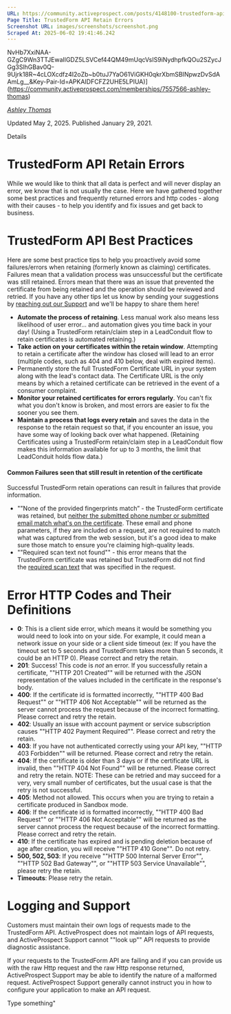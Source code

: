 ```yaml
---
URL: https://community.activeprospect.com/posts/4148100-trustedform-api-retain-errors
Page Title: TrustedForm API Retain Errors
Screenshot URL: images/screenshots/screenshot.png
Scraped At: 2025-06-02 19:41:46.242
---
```

NvHb7XxiNAA-GZgC9Wn3TTJEwaIlGDZ5LSVCef44QM49mUqcVsIS9iNydhpfkQOu2SZycJGg3SlhGBav0Q-9Ujrk18R~4cLOXcdfz4I2oZb~b0tuJ7YaO61ViGKH0qkrXbmSBINpwzDvSdAAmLg__&Key-Pair-Id=APKAIDFCFZ2UHE5LPIUA)](https://community.activeprospect.com/memberships/7557566-ashley-thomas)

[_Ashley Thomas_](https://community.activeprospect.com/memberships/7557566-ashley-thomas)

Updated May 2, 2025. Published January 29, 2021.

Details

# TrustedForm API Retain Errors

While we would like to think that all data is perfect and will never display an error, we know that is not usually the case. Here we have gathered together some best practices and frequently returned errors and http codes - along with their causes - to help you identify and fix issues and get back to business.

# TrustedForm API Best Practices

Here are some best practice tips to help you proactively avoid some failures/errors when retaining (formerly known as claiming) certificates. Failures mean that a validation process was unsuccessful but the certificate was still retained. Errors mean that there was an issue that prevented the certificate from being retained and the operation should be reviewed and retried. If you have any other tips let us know by sending your suggestions by [reaching out our Support](https://community.activeprospect.com/posts/5116014-how-to-contact-activeprospect-support) and we'll be happy to share them here!

- **Automate the process of retaining**. Less manual work also means less likelihood of user error... and automation gives you time back in your day! (Using a TrustedForm retain/claim step in a LeadConduit flow to retain certificates is automated retaining.)
- **Take action on your certificates within the retain window**. Attempting to retain a certificate after the window has closed will lead to an error (multiple codes, such as 404 and 410 below, deal with expired items).
- Permanently store the full TrustedForm Certificate URL in your system along with the lead's contact data. The Certificate URL is the only means by which a retained certificate can be retrieved in the event of a consumer complaint.
- **Monitor your retained certificates for errors regularly**. You can't fix what you don't know is broken, and most errors are easier to fix the sooner you see them.
- **Maintain a process that logs every retain** and saves the data in the response to the retain request so that, if you encounter an issue, you have some way of looking back over what happened. (Retaining Certificates using a TrustedForm retain/claim step in a LeadConduit flow makes this information available for up to 3 months, the limit that LeadConduit holds flow data.)

#### Common Failures seen that still result in retention of the certificate

Successful TrustedForm retain operations can result in failures that provide information.

- ""None of the provided fingerprints match” - the TrustedForm certificate was retained, but [neither the submitted phone number or submitted email match what's on the certificate](https://community.activeprospect.com/posts/4766190-trustedform-fingerprint-lead-matching). These email and phone parameters, if they are included on a request, are not required to match what was captured from the web session, but it's a good idea to make sure those match to ensure you're claiming high-quality leads.
- ""Required scan text not found"" - this error means that the TrustedForm certificate was retained but TrustedForm did not find the [required scan text](https://community.activeprospect.com/posts/4078890-trustedform-page-scan) that was specified in the request.

# Error HTTP Codes and Their Definitions

- **0**: This is a client side error, which means it would be something you would need to look into on your side. For example, it could mean a network issue on your side or a client side timeout (ex: If you have the timeout set to 5 seconds and TrustedForm takes more than 5 seconds, it could be an HTTP 0). Please correct and retry the retain.
- **201**: Success! This code is _not_ an error. If you successfully retain a certificate, ""HTTP 201 Created"" will be returned with the JSON representation of the values included in the certificate in the response's body.
- **400**: If the certificate id is formatted incorrectly, ""HTTP 400 Bad Request"" or ""HTTP 406 Not Acceptable"" will be returned as the server cannot process the request because of the incorrect formatting. Please correct and retry the retain.
- **402**: Usually an issue with account payment or service subscription causes ""HTTP 402 Payment Required"". Please correct and retry the retain.
- **403**: If you have not authenticated correctly using your API key, ""HTTP 403 Forbidden"" will be returned. Please correct and retry the retain.
- **404**: If the certificate is older than 3 days or if the certificate URL is invalid, then ""HTTP 404 Not Found"" will be returned. Please correct and retry the retain. NOTE: These can be retried and may succeed for a very, very small number of certificates, but the usual case is that the retry is not successful.
- **405**: Method not allowed. This occurs when you are trying to retain a certificate produced in Sandbox mode.
- **406**: If the certificate id is formatted incorrectly, ""HTTP 400 Bad Request"" or ""HTTP 406 Not Acceptable"" will be returned as the server cannot process the request because of the incorrect formatting. Please correct and retry the retain.
- **410**: If the certificate has expired and is pending deletion because of age after creation, you will receive ""HTTP 410 Gone"". Do not retry.
- **500, 502, 503**: If you receive ""HTTP 500 Internal Server Error"", ""HTTP 502 Bad Gateway"", or ""HTTP 503 Service Unavailable"", please retry the retain.
- **Timeouts**: Please retry the retain.

# Logging and Support

Customers must maintain their own logs of requests made to the TrustedForm API. ActiveProspect does not maintain logs of API requests, and ActiveProspect Support cannot ""look up"" API requests to provide diagnostic assistance.

If your requests to the TrustedForm API are failing and if you can provide us with the raw Http request and the raw Http response returned, ActiveProspect Support may be able to identify the nature of a malformed request. ActiveProspect Support generally cannot instruct you in how to configure your application to make an API request.

Type something"
